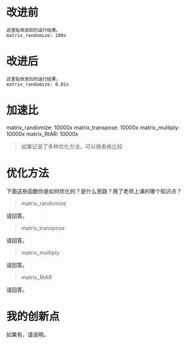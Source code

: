 # 改进前

```
这里贴改进前的运行结果。
matrix_randomize: 100s
```

# 改进后

```
这里贴改进后的运行结果。
matrix_randomize: 0.01s
```

# 加速比

matrix_randomize: 10000x
matrix_transpose: 10000x
matrix_multiply: 10000x
matrix_RtAR: 10000x

> 如果记录了多种优化方法，可以做表格比较

# 优化方法

下面这些函数你是如何优化的？是什么思路？用了老师上课的哪个知识点？

> matrix_randomize

请回答。

> matrix_transpose

请回答。

> matrix_multiply

请回答。

> matrix_RtAR

请回答。

# 我的创新点

如果有，请说明。
